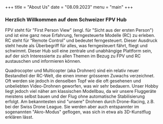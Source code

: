 +++
title = "About Us"
date = "08.09.2023"
menu = "main"
+++

### Herzlich Willkommen auf dem Schweizer FPV Hub

FPV steht für "First Person View" (engl. für "Sicht aus der ersten Person") und ist eine ganz neue Erfahrung, ferngesteuerte Modelle (RC) zu erleben. RC steht für “Remote Control” und bedeutet ferngesteuert. Dieser Ausdruck steht heute als Überbegriff für alles, was ferngesteuert fährt, fliegt und schwimmt. Dieser Hub soll eine zentrale und unabhängige Plattform sein, auf der sich Interessierte zu allen Themen im Bezug zu FPV und RC austauschen und informieren können.

Quadrocopter und Multicopter (aka Drohnen) sind ein relativ neuer Bestandteil der RC-Welt, die einen immer grösseren Zuwachs verzeichnet. Oft werden sie jedoch in denselben Topf wie die oft gesehenen und unbeliebten Video-Drohnen geworfen, was wir sehr bedauern. Unser Hobby liegt jedoch viel näher am klassischen Modellbau, da wir unsere Fluggeräte meistens selbst bauen und der Flug ohne automatische Stabilisierung erfolgt. Am bekanntesten sind "unsere" Drohnen durch Drone-Racing, z.B. bei der Swiss Drone League. Sie werden aber auch entspannter im sogenannten "Akro-Modus" geflogen, was sich in etwa als 3D-Kunstflug erklären lässt.